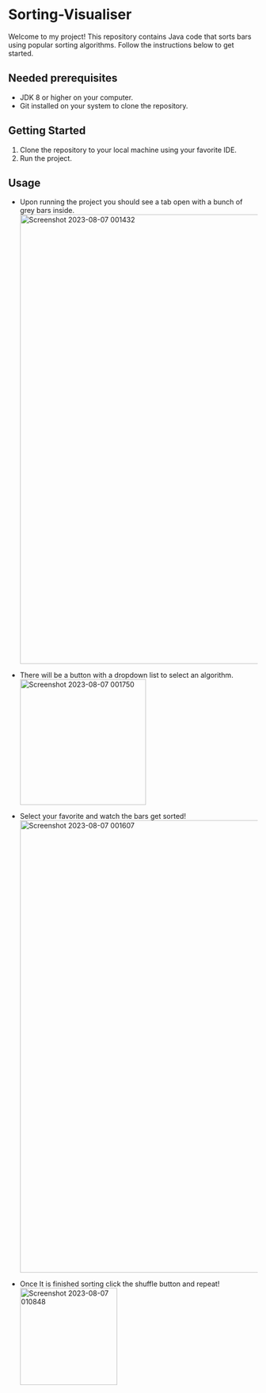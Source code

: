 # Sorting-Visualiser

Welcome to my project! This repository contains Java code that sorts bars using popular sorting algorithms. Follow the instructions below to get started.


## Needed prerequisites

- JDK 8 or higher on your computer.
- Git installed on your system to clone the repository.

## Getting Started
1. Clone the repository to your local machine using your favorite IDE.
2. Run the project.

## Usage
- Upon running the project you should see a tab open with a bunch of grey bars inside.<img width="908" alt="Screenshot 2023-08-07 001432" src="https://github.com/anewkir/Sorting-Visualiser/assets/125839472/bfd19d5e-bf71-4574-bc12-0deab2d583be">

- There will be a button with a dropdown list to select an algorithm.
  <img width="254" alt="Screenshot 2023-08-07 001750" src="https://github.com/anewkir/Sorting-Visualiser/assets/125839472/030a01ba-93b5-4d28-81fc-d60d58d26845">

- Select your favorite and watch the bars get sorted!
  <img width="914" alt="Screenshot 2023-08-07 001607" src="https://github.com/anewkir/Sorting-Visualiser/assets/125839472/3d184b2f-e7f1-4843-a12d-75437f0f6cbb">

- Once It is finished sorting click the shuffle button and repeat!<img width="196" alt="Screenshot 2023-08-07 010848" src="https://github.com/anewkir/Sorting-Visualiser/assets/125839472/1a646ec1-c019-4f57-9a08-dbc5b25715c7">



